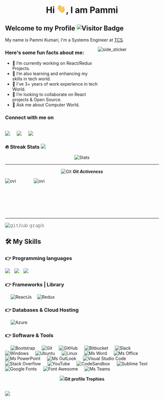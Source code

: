 <h1 align="center">Hi <img src="https://raw.githubusercontent.com/ABSphreak/ABSphreak/master/gifs/Hi.gif" width="30px">, I am Pammi </h1>

## Welcome to my Profile ![Visitor Badge](https://visitor-badge.laobi.icu/badge?page_id=PammiKumari1234)


My name is Pammi Kumari, I'm a Systems Engineer at [TCS](https://www.tcs.com/). 

<img align="right" width=200px height=200px alt="side_sticker" src="https://media.giphy.com/media/TEnXkcsHrP4YedChhA/giphy.gif" />

<h3> Here's some fun facts about me: </h3>

- 🔭 I’m currently working on React/Redux Projects.
- 🏢 I’m also learning and enhancing my skills in tech world.
- 🌱 I've 3+ years of work experience in tech World.
- 👯 I’m looking to collaborate on React projects & Open Source.
- 💬 Ask me about Computer World.

<h3>Connect with me on</h3>
<br>
<a target="_blank" href="https://www.linkedin.com/in/pammi-kumari-099978179/"><img src="https://img.shields.io/badge/-LinkedIn-0077B5?style=for-the-badge&logo=Linkedin&logoColor=white"></img></a> 
 &emsp;
 <a target="_blank" href="mailto:pammisao1234@gmail.com"><img src="https://img.shields.io/badge/-Gmail-D14836?style=for-the-badge&logo=Gmail&logoColor=white"></img></a>
 &emsp;
 <a target="_blank" href="https://github.com/PammiKumari1234"><img src="https://img.shields.io/badge/GitHub-181717.svg?style=for-the-badge&logo=GitHub&logoColor=white"></img></a>




### 🔥 Streak Stats <img src="https://media.giphy.com/media/iY8CRBdQXODJSCERIr/giphy.gif" width="30px">&nbsp;
<p align="center"><img src="https://github-readme-stats.vercel.app/api?username=PammiKumari1234&theme=gruvbox" alt="Stats"  /></p>


<hr>
<p align="center">
 <img src="https://media.giphy.com/media/W5eoZHPpUx9sapR0eu/giphy.gif" width="30px" alt="Git"/>&nbsp;<i><b>Git Activeness</b></i></p>
 
 
 <p><img align="left" src="https://github-readme-stats.vercel.app/api/top-langs?username=PammiKumari1234&show_icons=true&locale=en&layout=compact&theme=gruvbox" alt="ovi" /></p>
<p>&nbsp;<img align="right" src="https://github-readme-stats.vercel.app/api?username=PammiKumari1234&show_icons=true&locale=en&theme=gruvbox" alt="ovi" width="410" /></p>
<br><br><br><br><br>


<hr>



![𝚐𝚒𝚝𝚑𝚞𝚋 𝚐𝚛𝚊𝚙𝚑](https://activity-graph.herokuapp.com/graph?username=PammiKumari1234&theme=gruvbox&hide_border=true&area=true)


## 🛠️ My Skills
### 👉 Programming languages
<p align="left"> 
  
![](https://img.shields.io/badge/HTML5-E34F26.svg?style=for-the-badge&logo=HTML5&logoColor=white)&emsp;![](https://img.shields.io/badge/CSS3-1572B6.svg?style=for-the-badge&logo=CSS3&logoColor=white)&emsp;![](https://img.shields.io/badge/JavaScript-F7DF1E.svg?style=for-the-badge&logo=JavaScript&logoColor=black)
</p>


### 👉 Frameworks | Library
<p align="left"> 
 &emsp;
  <img alt="ReactJs" src="https://img.shields.io/badge/React-61DAFB.svg?style=for-the-badge&logo=React&logoColor=black"/>&emsp;
  <img alt="Redux" src="https://img.shields.io/badge/Redux-764ABC.svg?style=for-the-badge&logo=Redux&logoColor=white">
  &emsp;
</p>


### 👉 Databases & Cloud Hosting
<p align="left">
 &emsp;
  <img alt="Azure" src="https://img.shields.io/badge/microsoft%20azure-0089D6?style=for-the-badge&logo=microsoft-azure&logoColor=white">
  &emsp;
</p>


 ### 👉 Software & Tools

<p align="left">
  &emsp;
   <img alt="Bootstrap" src="https://img.shields.io/badge/Bootstrap-7952B3.svg?style=for-the-badge&logo=Bootstrap&logoColor=white">
   &emsp;
   <img alt="Git" src="https://img.shields.io/badge/Git-F05032.svg?style=for-the-badge&logo=Git&logoColor=white">
   &emsp;
   <img alt="GitHub" src="https://img.shields.io/badge/GitHub-181717.svg?style=for-the-badge&logo=GitHub&logoColor=white">
   &emsp;
   <img alt="Bitbucket" src="https://img.shields.io/badge/Bitbucket-0052CC.svg?style=for-the-badge&logo=Bitbucket&logoColor=white">
   &emsp;
   <img alt="Slack" src="https://img.shields.io/badge/Slack-4A154B.svg?style=for-the-badge&logo=Slack&logoColor=white">
   &emsp;
   <img alt="Windows" src="https://img.shields.io/badge/Windows-0078D6.svg?style=for-the-badge&logo=Windows&logoColor=white">
   &emsp;
   <img alt="Ubuntu" src="https://img.shields.io/badge/Ubuntu-E95420.svg?style=for-the-badge&logo=Ubuntu&logoColor=white">
   &emsp;
   <img alt="Linux" src="https://img.shields.io/badge/Linux-FCC624.svg?style=for-the-badge&logo=Linux&logoColor=black">
   &emsp;
   <img alt="Ms Word" src="https://img.shields.io/badge/Microsoft%20Word-2B579A.svg?style=for-the-badge&logo=Microsoft-Word&logoColor=white">
   &emsp;
   <img alt="Ms Office" src="https://img.shields.io/badge/Microsoft%20Office-D83B01.svg?style=for-the-badge&logo=Microsoft-Office&logoColor=white">
   &emsp;
   <img alt="Ms PowerPoint" src="https://img.shields.io/badge/Microsoft%20PowerPoint-B7472A.svg?style=for-the-badge&logo=Microsoft-PowerPoint&logoColor=white">
   &emsp;
   <img alt="Ms OutLook" src="https://img.shields.io/badge/Microsoft%20Outlook-0078D4.svg?style=for-the-badge&logo=Microsoft-Outlook&logoColor=white">
   &emsp;
 <img alt="Visual Studio Code" src="https://img.shields.io/badge/Visual%20Studio%20Code-007ACC.svg?style=for-the-badge&logo=Visual-Studio-Code&logoColor=white">
   &emsp;
 <img alt="Stack Overflow" src="https://img.shields.io/badge/Stack%20Overflow-F58025.svg?style=for-the-badge&logo=Stack-Overflow&logoColor=white">
   &emsp;
 <img alt="YouTube" src="https://img.shields.io/badge/YouTube-FF0000.svg?style=for-the-badge&logo=YouTube&logoColor=white">
   &emsp;
  <img alt="CodeSandbox" src="https://img.shields.io/badge/CodeSandbox-151515.svg?style=for-the-badge&logo=CodeSandbox&logoColor=white">
   &emsp;
 <img alt="Sublime Text" src="https://img.shields.io/badge/Sublime%20Text-FF9800.svg?style=for-the-badge&logo=Sublime-Text&logoColor=white">
   &emsp;
 <img alt="Google Fonts" src="https://img.shields.io/badge/Google%20Fonts-4285F4.svg?style=for-the-badge&logo=Google-Fonts&logoColor=white">
   &emsp;
  <img alt="Font Awesome" src="https://img.shields.io/badge/Font%20Awesome-528DD7.svg?style=for-the-badge&logo=Font-Awesome&logoColor=white">
   &emsp;
 <img alt="Ms Teams" src="https://img.shields.io/badge/Microsoft%20Teams-6264A7.svg?style=for-the-badge&logo=Microsoft-Teams&logoColor=white">
   &emsp;
 
</p>


<p align="center"><img src="https://media.giphy.com/media/QaMcXSekUWx7aogAUr/giphy.gif" width="60" /><b>Git profile Trophies</b></h4></p><br>
<img src="https://github-profile-trophy.vercel.app/?username=PammiKumari1234&theme=gruvbox" />





